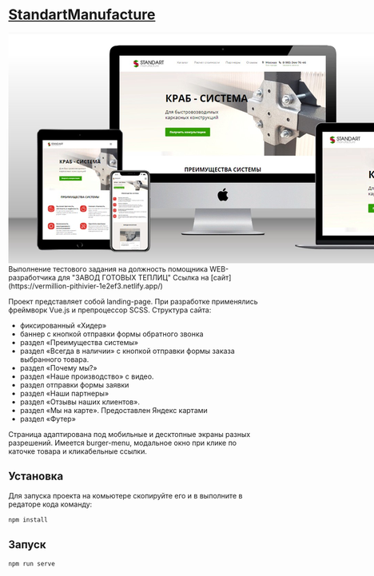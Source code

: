 # [StandartManufacture](https://vermillion-pithivier-1e2ef3.netlify.app/)

<img src="preview.jpg" style='max-width: 1280px' />
Выполнение тестового задания на должность помощника WEB-разработчика для "ЗАВОД ГОТОВЫХ ТЕПЛИЦ"
Ссылка на [сайт](https://vermillion-pithivier-1e2ef3.netlify.app/)

Проект представляет собой landing-page. При разработке применялись фреймворк Vue.js и препроцессор SCSS.
Структура сайта:
- фиксированный «Хидер»
- баннер с кнопкой отправки формы обратного звонка
- раздел «Преимущества системы»
- раздел «Всегда в наличии» с кнопкой отправки формы заказа выбранного товара.
- раздел «Почему мы?»
- раздел «Наше производство» с видео.
- раздел отправки формы заявки
- раздел «Наши партнеры»
- раздел «Отзывы наших клиентов».
- раздел «Мы на карте». Предоставлен Яндекс картами
- раздел «Футер»

Страница адаптирована под мобильные и десктопные экраны разных разрешений. Имеется burger-menu, модальное окно при клике по каточке товара и кликабельные ссылки.

## Установка

Для запуска проекта на комьютере скопируйте его и в выполните в редаторе кода команду:

```sh
npm install
```

## Запуск

```sh
npm run serve

